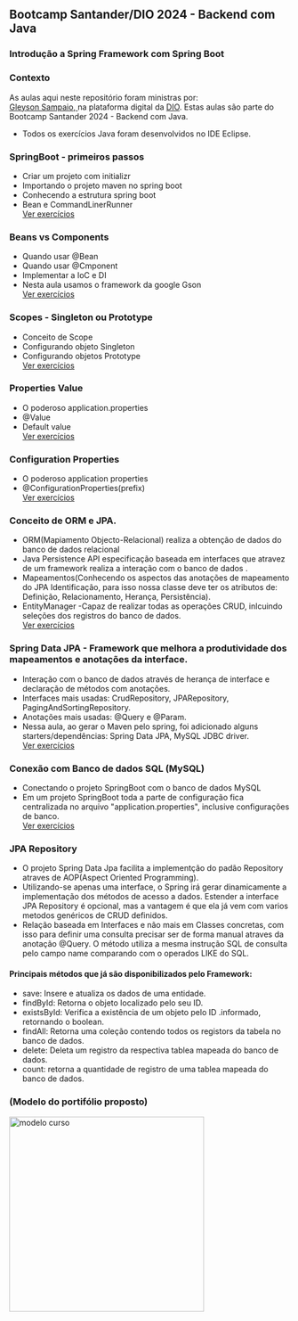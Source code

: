 
## Bootcamp Santander/DIO 2024 - Backend com Java
### Introdução a Spring Framework com Spring Boot

### Contexto  
As aulas aqui neste repositório foram ministras por:  
  [Gleyson Sampaio, ](https://www.linkedin.com/in/glysns/)
  na plataforma digital da [DIO](https://www.dio.me/en).
   Estas aulas são parte do Bootcamp Santander 2024 - Backend com Java.
  
- Todos os exercícios Java foram desenvolvidos no IDE Eclipse. 

### SpringBoot - primeiros passos
- Criar um projeto com initializr
- Importando o projeto maven no spring boot
- Conhecendo a estrutura spring boot 
- Bean e CommandLinerRunner  
 [Ver exercícios](https://github.com/LuizFabiodoCarmo/Aulas-SpringBoot-DIO/tree/main/dio-springboot/spring-primeiros-passos/primeiros-passos/primeiros-passos/src/main/java/dio/springboot)


### Beans vs Components
- Quando usar @Bean
- Quando usar @Cmponent
- Implementar a IoC e DI
- Nesta aula usamos o framework da google Gson  
 [Ver exercícios](https://github.com/LuizFabiodoCarmo/Aulas-SpringBoot-DIO/tree/main/dio-springboot/spring-ioc-di-beans-autowired/spring-beans-componets/src/main/java/dio/springboot)

### Scopes - Singleton ou Prototype
- Conceito de Scope
- Configurando objeto Singleton
- Configurando objetos Prototype  
 [Ver exercícios](https://github.com/LuizFabiodoCarmo/Aulas-SpringBoot-DIO/tree/main/dio-springboot/spring-scopes-singleton-prototype/spring-scopes-singleton-prototype/src/main/java/dio/springboot)

### Properties Value
- O poderoso application.properties
- @Value
- Default value  
 [Ver exercícios](https://github.com/LuizFabiodoCarmo/Aulas-SpringBoot-DIO/tree/main/dio-springboot/spring-properties-value/spring-properties-value/src/main/java/dio/springboot)

### Configuration Properties
- O poderoso application properties
- @ConfigurationProperties(prefix)   
[Ver exercícios](https://github.com/LuizFabiodoCarmo/Aulas-SpringBoot-DIO/tree/main/dio-springboot/spring-configuration-properties/spring-configuration-properties/src/main/java/dio/springboot)

### Conceito de ORM e JPA.
- ORM(Mapiamento Objecto-Relacional) realiza a obtenção de dados do banco de dados relacional 
- Java Persistence API especificação baseada em interfaces que atravez de um framework realiza a interação com o banco de dados . 
- Mapeamentos(Conhecendo os aspectos das anotações de mapeamento do JPA Identificação, para isso nossa classe deve ter os atributos de: 
      Definição, Relacionamento, Herança, Persistência).             
- EntityManager -Capaz de realizar todas as operações CRUD, inlcuindo seleções dos registros do banco de dados.  
[Ver exercícios](https://github.com/LuizFabiodoCarmo/Aulas-SpringBoot-DIO/tree/main/dio-springboot/aula-spring-data-jpa/aula-spring-data-jpa/src/main/java)

### Spring Data JPA - Framework que melhora a produtividade dos mapeamentos e anotações da interface.

- Interação com o banco de dados através de herança de interface e declaração de métodos com anotações.
- Interfaces mais usadas: CrudRepository, JPARepository, PagingAndSortingRepository.
- Anotações mais usadas: @Query e @Param.
- Nessa aula, ao gerar o Maven pelo spring, foi adicionado alguns starters/dependências:  Spring Data JPA, MySQL JDBC driver.  
[Ver exercícios](https://github.com/LuizFabiodoCarmo/Aulas-SpringBoot-DIO/tree/main/dio-springboot/aula-spring-data-jpa/aula-spring-data-jpa/src/main/java)

### Conexão com Banco de dados SQL (MySQL)
- Conectando o projeto SpringBoot com o banco de dados MySQL
- Em um projeto SpringBoot toda a parte de configuração fica centralizada no arquivo "application.properties", inclusive configurações de 
   banco.  
[Ver exercícios](https://github.com/LuizFabiodoCarmo/Aulas-SpringBoot-DIO/tree/main/dio-springboot/aula-spring-data-jpa-mysql/aula-spring-data-jpa/src/main/java)


### JPA Repository
 
- O projeto Spring Data Jpa facilita a implementção do padão Repository atraves de AOP(Aspect Oriented Programming).
- Utilizando-se apenas uma interface, o Spring irá gerar dinamicamente a implementação dos métodos de acesso a dados. Estender a interface JPA Repository é opcional, mas a vantagem é que ela já vem com varios metodos genéricos de CRUD definidos.
- Relação baseada em Interfaces e não mais em Classes concretas, com isso para definir uma consulta precisar ser de forma manual atraves da anotação @Query. O método utiliza a mesma instrução SQL de consulta pelo campo name comparando com o operados LIKE do SQL.

#### Principais métodos que já são disponibilizados pelo Framework:
- save: Insere e atualiza os dados de uma entidade.
- findById: Retorna o objeto localizado pelo seu ID.
- existsById: Verifica a existência de um objeto pelo ID .informado, retornando o boolean.
- findAll: Retorna uma coleção contendo todos os registors da tabela no banco de dados.
- delete: Deleta um registro da respectiva tablea mapeada do banco de dados.
- count: retorna a quantidade de registro de uma tablea mapeada do banco de dados.

<h3 align="">(Modelo do portifólio proposto)</h3>
<div align="">
    <img height="350" title="modelo curso" src="https://github.com/user-attachments/assets/a961fe94-c281-4dea-8ea5-2ec959a9ecc8"/>      
</div>
  

